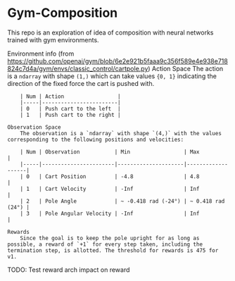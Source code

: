 # Gym-Composition
This repo is an exploration of idea of composition with neural networks trained with gym environments.

Environment info (from https://github.com/openai/gym/blob/6e2e921b5faaa9c356f589e4e938e718824c7d4a/gym/envs/classic_control/cartpole.py)
    Action Space
        The action is a `ndarray` with shape `(1,)` which can take values `{0, 1}` indicating the direction
        of the fixed force the cart is pushed with.

        | Num | Action                 |
        |-----|------------------------|
        | 0   | Push cart to the left  |
        | 1   | Push cart to the right |
    
    Observation Space
        The observation is a `ndarray` with shape `(4,)` with the values corresponding to the following positions and velocities:

        | Num | Observation           | Min                 | Max               |
        |-----|-----------------------|---------------------|-------------------|
        | 0   | Cart Position         | -4.8                | 4.8               |
        | 1   | Cart Velocity         | -Inf                | Inf               |
        | 2   | Pole Angle            | ~ -0.418 rad (-24°) | ~ 0.418 rad (24°) |
        | 3   | Pole Angular Velocity | -Inf                | Inf               |

    Rewards
        Since the goal is to keep the pole upright for as long as possible, a reward of `+1` for every step taken, including the termination step, is allotted. The threshold for rewards is 475 for v1.

TODO:
    Test reward arch impact on reward
